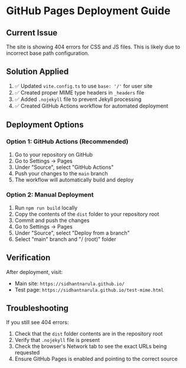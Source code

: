 # GitHub Pages Deployment Guide

## Current Issue
The site is showing 404 errors for CSS and JS files. This is likely due to incorrect base path configuration.

## Solution Applied
1. ✅ Updated `vite.config.ts` to use `base: '/'` for user site
2. ✅ Created proper MIME type headers in `_headers` file
3. ✅ Added `.nojekyll` file to prevent Jekyll processing
4. ✅ Created GitHub Actions workflow for automated deployment

## Deployment Options

### Option 1: GitHub Actions (Recommended)
1. Go to your repository on GitHub
2. Go to Settings → Pages
3. Under "Source", select "GitHub Actions"
4. Push your changes to the `main` branch
5. The workflow will automatically build and deploy

### Option 2: Manual Deployment
1. Run `npm run build` locally
2. Copy the contents of the `dist` folder to your repository root
3. Commit and push the changes
4. Go to Settings → Pages
5. Under "Source", select "Deploy from a branch"
6. Select "main" branch and "/ (root)" folder

## Verification
After deployment, visit:
- Main site: `https://sidhantnarula.github.io/`
- Test page: `https://sidhantnarula.github.io/test-mime.html`

## Troubleshooting
If you still see 404 errors:
1. Check that the `dist` folder contents are in the repository root
2. Verify that `.nojekyll` file is present
3. Check the browser's Network tab to see the exact URLs being requested
4. Ensure GitHub Pages is enabled and pointing to the correct source
